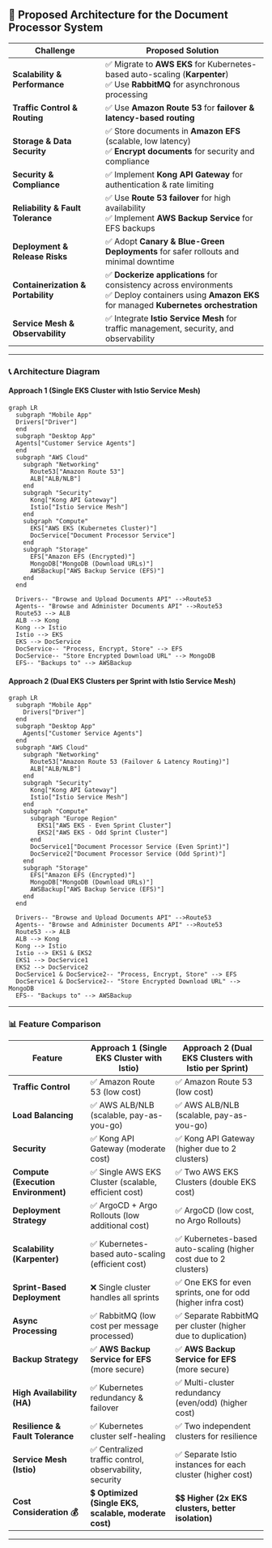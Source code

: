 ## **🦜 Proposed Architecture for the Document Processor System**

| **Challenge**                  | **Proposed Solution**                                                                                                                                                                                                                                            |
|--------------------------------|------------------------------------------------------------------------------------------------------------------------------------------------------------------------------------------------------------------------------------------------------------------|
| **Scalability & Performance**  | ✅ Migrate to **AWS EKS** for Kubernetes-based auto-scaling (**Karpenter**) <br> ✅ Use **RabbitMQ** for asynchronous processing |
| **Traffic Control & Routing**  | ✅ Use **Amazon Route 53** for **failover & latency-based routing** |
| **Storage & Data Security**    | ✅ Store documents in **Amazon EFS** (scalable, low latency) <br> ✅ **Encrypt documents** for security and compliance |
| **Security & Compliance**      | ✅ Implement **Kong API Gateway** for authentication & rate limiting |
| **Reliability & Fault Tolerance** | ✅ Use **Route 53 failover** for high availability <br> ✅ Implement **AWS Backup Service** for EFS backups |
| **Deployment & Release Risks** | ✅ Adopt **Canary & Blue-Green Deployments** for safer rollouts and minimal downtime |
| **Containerization & Portability** | ✅ **Dockerize applications** for consistency across environments <br> ✅ Deploy containers using **Amazon EKS** for managed **Kubernetes orchestration** |
| **Service Mesh & Observability** | ✅ Integrate **Istio Service Mesh** for traffic management, security, and observability |

---

### **📞 Architecture Diagram**

#### **Approach 1 (Single EKS Cluster with Istio Service Mesh)**

```mermaid
graph LR
  subgraph "Mobile App"
  Drivers["Driver"]
  end
  subgraph "Desktop App"
  Agents["Customer Service Agents"]
  end
  subgraph "AWS Cloud"
    subgraph "Networking"
      Route53["Amazon Route 53"]
      ALB["ALB/NLB"]
    end
    subgraph "Security"
      Kong["Kong API Gateway"]
      Istio["Istio Service Mesh"]
    end
    subgraph "Compute"
      EKS["AWS EKS (Kubernetes Cluster)"]
      DocService["Document Processor Service"]
    end
    subgraph "Storage"
      EFS["Amazon EFS (Encrypted)"]
      MongoDB["MongoDB (Download URLs)"]
      AWSBackup["AWS Backup Service (EFS)"]
    end
  end

  Drivers-- "Browse and Upload Documents API" -->Route53
  Agents-- "Browse and Administer Documents API" -->Route53
  Route53 --> ALB
  ALB --> Kong
  Kong --> Istio
  Istio --> EKS
  EKS --> DocService
  DocService-- "Process, Encrypt, Store" --> EFS
  DocService-- "Store Encrypted Download URL" --> MongoDB
  EFS-- "Backups to" --> AWSBackup

```

#### **Approach 2 (Dual EKS Clusters per Sprint with Istio Service Mesh)**

```mermaid
graph LR
  subgraph "Mobile App"
    Drivers["Driver"]
  end
  subgraph "Desktop App"
    Agents["Customer Service Agents"]
  end
  subgraph "AWS Cloud"
    subgraph "Networking"
      Route53["Amazon Route 53 (Failover & Latency Routing)"]
      ALB["ALB/NLB"]
    end
    subgraph "Security"
      Kong["Kong API Gateway"]
      Istio["Istio Service Mesh"]
    end
    subgraph "Compute"
      subgraph "Europe Region"
        EKS1["AWS EKS - Even Sprint Cluster"]
        EKS2["AWS EKS - Odd Sprint Cluster"]
      end
      DocService1["Document Processor Service (Even Sprint)"]
      DocService2["Document Processor Service (Odd Sprint)"]
    end
    subgraph "Storage"
      EFS["Amazon EFS (Encrypted)"]
      MongoDB["MongoDB (Download URLs)"]
      AWSBackup["AWS Backup Service (EFS)"]
    end
  end

  Drivers-- "Browse and Upload Documents API" -->Route53
  Agents-- "Browse and Administer Documents API" -->Route53
  Route53 --> ALB
  ALB --> Kong
  Kong --> Istio
  Istio --> EKS1 & EKS2
  EKS1 --> DocService1
  EKS2 --> DocService2
  DocService1 & DocService2-- "Process, Encrypt, Store" --> EFS
  DocService1 & DocService2-- "Store Encrypted Download URL" --> MongoDB
  EFS-- "Backups to" --> AWSBackup

```

---

### **📊 Feature Comparison**

| **Feature**                     | **Approach 1 (Single EKS Cluster with Istio)** | **Approach 2 (Dual EKS Clusters with Istio per Sprint)** |
|----------------------------------|--------------------------------------------|---------------------------------------------|
| **Traffic Control**              | ✅ Amazon Route 53 (low cost)              | ✅ Amazon Route 53 (low cost)               |
| **Load Balancing**               | ✅ AWS ALB/NLB (scalable, pay-as-you-go) | ✅ AWS ALB/NLB (scalable, pay-as-you-go)   |
| **Security**                     | ✅ Kong API Gateway (moderate cost) | ✅ Kong API Gateway (higher due to 2 clusters) |
| **Compute (Execution Environment)** | ✅ Single AWS EKS Cluster (scalable, efficient cost) | ✅ Two AWS EKS Clusters (double EKS cost) |
| **Deployment Strategy**          | ✅ ArgoCD + Argo Rollouts (low additional cost) | ✅ ArgoCD (low cost, no Argo Rollouts) |
| **Scalability (Karpenter)** | ✅ Kubernetes-based auto-scaling (efficient cost) | ✅ Kubernetes-based auto-scaling (higher cost due to 2 clusters) |
| **Sprint-Based Deployment**      | ❌ Single cluster handles all sprints     | ✅ One EKS for even sprints, one for odd (higher infra cost) |
| **Async Processing**             | ✅ RabbitMQ (low cost per message processed) | ✅ Separate RabbitMQ per cluster (higher due to duplication) |
| **Backup Strategy**              | ✅ **AWS Backup Service for EFS** (more secure) | ✅ **AWS Backup Service for EFS** (more secure) |
| **High Availability (HA)**       | ✅ Kubernetes redundancy & failover       | ✅ Multi-cluster redundancy (even/odd) (higher cost) |
| **Resilience & Fault Tolerance** | ✅ Kubernetes cluster self-healing        | ✅ Two independent clusters for resilience |
| **Service Mesh (Istio)**         | ✅ Centralized traffic control, observability, security | ✅ Separate Istio instances for each cluster (higher cost) |
| **Cost Consideration 💰**        | 💲 **Optimized (Single EKS, scalable, moderate cost)** | 💲💲 **Higher (2x EKS clusters, better isolation)** |

---

